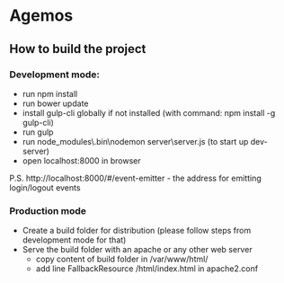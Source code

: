 # Agemos

## How to build the project

### Development mode:

+ run npm install
+ run bower update
+ install gulp-cli globally if not installed (with command: npm install -g gulp-cli)
+ run gulp
+ run node_modules\\.bin\nodemon server\server.js (to start up dev-server)
+ open localhost:8000 in browser

P.S. http://localhost:8000/#/event-emitter  - the address for emitting login/logout events


### Production mode
+ Create a build folder for distribution (please follow steps from development mode for that)
+ Serve the build folder with an apache or any other web server
    + copy content of build folder in /var/www/html/
    + add line FallbackResource /html/index.html in apache2.conf

<!--### TODO AGL specifics-->
<!--+ Edit app/shared/services/afm-main.ts to match AGL binding-->
<!--+ Edit app/shared/services/agl-identity.ts to match AGL Identity binding-->
<!--+ Edit app/auth/auth.service.ts to match AGL Identity binding-->

